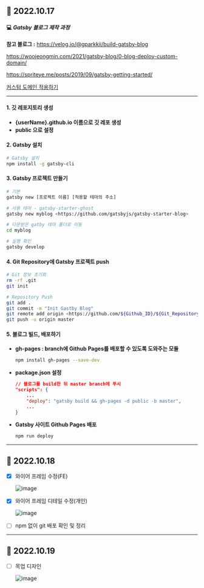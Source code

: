 ## 📅 2022.10.17

#### 💻 **_Gatsby 블로그 제작 과정_**

**참고 블로그 :** https://velog.io/@gparkkii/build-gatsby-blog

https://woojeongmin.com/2021/gatsby-blog/0-blog-deploy-custom-domain/

https://spriteye.me/posts/2019/09/gatsby-getting-started/

[커스텀 도메인 적용하기](https://woojeongmin.com/2021/gatsby-blog/0-blog-deploy-custom-domain/)

---

#### 1. 깃 레포지토리 생성

- **{userName}.github.io 이름으로 깃 레포 생성**
- **public 으로 설정**

#### 2. Gatsby 설치

```bash
# Gatsby 설치
npm install -g gatsby-cli
```

#### 3. Gatsby 프로젝트 만들기

```bash
# 기본
gatsby new [프로젝트 이름] [적용할 테마의 주소]

# 사용 테마 - gatsby-starter-ghost
gatsby new myblog <https://github.com/gatsbyjs/gatsby-starter-blog>

# 다운받은 gatby 테마 폴더로 이동
cd myblog

# 실행 확인
gatsby develop
```

#### 4. Git Repository에 Gatsby 프로젝트 push

```bash
# Git 정보 초기화
rm -rf .git
git init

# Repository Push
git add .
git commit -m "Init Gastby Blog"
git remote add origin <https://github.com/${Github_ID}/${Git_Repository_Name}.git>
git push -u origin master
```

#### 5. **블로그 빌드, 배포하기**

- **gh-pages : branch에 Github Pages를 배포할 수 있도록 도와주는 모듈**

  ```bash
  npm install gh-pages --save-dev
  ```

- **package.json 설정**

  ```json
  // 블로그를 build한 뒤 master branch에 푸시
  "scripts": {
      ...
      "deploy": "gatsby build && gh-pages -d public -b master",
      ...
  }
  ```

- **Gatsby 사이트 Github Pages 배포**

  ```bash
  npm run deploy
  ```

---

## 📅 2022.10.18

- [x] 와이어 프레임 수정(FE)

  ![image](https://user-images.githubusercontent.com/83412032/196413183-154f9a36-c26d-4529-8fcb-e9df5135f159.png)

- [x] 와이어 프레임 디테일 수정(개인)

  ![image](https://user-images.githubusercontent.com/83412032/196521607-73a38692-366a-407a-9eca-ac43501d816e.png)

- [ ] npm 없이 git 배포 확인 및 정리

---

## 📅 2022.10.19

- [ ] 목업 디자인

  ![image](https://user-images.githubusercontent.com/83412032/196616267-8ea66138-40b7-4fea-b9e7-854ac7b2aced.png)
